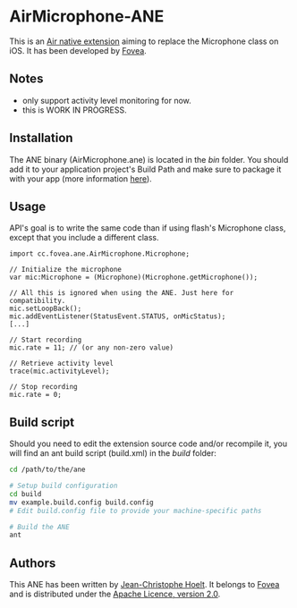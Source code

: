 AirMicrophone-ANE
=================

This is an [Air native extension](http://www.adobe.com/devnet/air/native-extensions-for-air.html) aiming to replace the Microphone class on iOS. It has been developed by [Fovea](http://fovea.cc).

Notes
---------

* only support activity level monitoring for now.
* this is WORK IN PROGRESS.

Installation
---------

The ANE binary (AirMicrophone.ane) is located in the *bin* folder. You should add it to your application project's Build Path and make sure to package it with your app (more information [here](http://help.adobe.com/en_US/air/build/WS597e5dadb9cc1e0253f7d2fc1311b491071-8000.html)).


Usage
-----

API's goal is to write the same code than if using flash's Microphone class, except that you include a different class.

    import cc.fovea.ane.AirMicrophone.Microphone;

    // Initialize the microphone
    var mic:Microphone = (Microphone)(Microphone.getMicrophone());

    // All this is ignored when using the ANE. Just here for compatibility.
    mic.setLoopBack();
    mic.addEventListener(StatusEvent.STATUS, onMicStatus); 
    [...]

    // Start recording
    mic.rate = 11; // (or any non-zero value)

    // Retrieve activity level
    trace(mic.activityLevel);

    // Stop recording
    mic.rate = 0;


Build script
---------

Should you need to edit the extension source code and/or recompile it, you will find an ant build script (build.xml) in the *build* folder:

```bash
cd /path/to/the/ane

# Setup build configuration
cd build
mv example.build.config build.config
# Edit build.config file to provide your machine-specific paths

# Build the ANE
ant
```


Authors
------

This ANE has been written by [Jean-Christophe Hoelt](https://github.com/j3k0). It belongs to [Fovea](http://fovea.cc) and is distributed under the [Apache Licence, version 2.0](http://www.apache.org/licenses/LICENSE-2.0).
